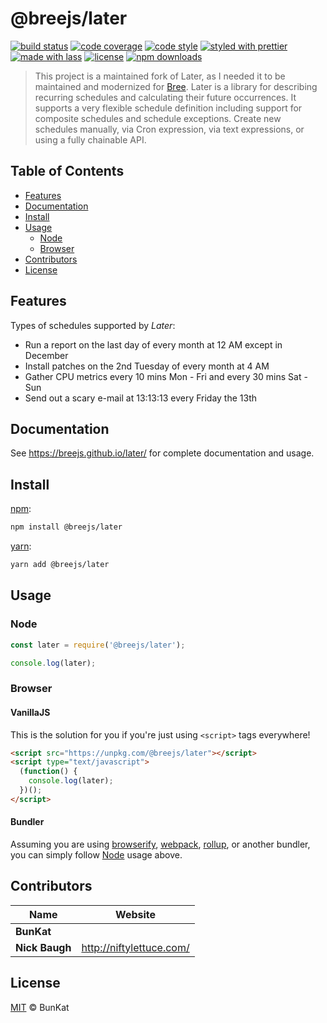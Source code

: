 # @breejs/later

[![build status](https://github.com/breejs/later/actions/workflows/ci.yml/badge.svg)](https://github.com/breejs/later/actions/workflows/ci.yml)
[![code coverage](https://img.shields.io/codecov/c/github/breejs/later.svg)](https://codecov.io/gh/breejs/later)
[![code style](https://img.shields.io/badge/code_style-XO-5ed9c7.svg)](https://github.com/sindresorhus/xo)
[![styled with prettier](https://img.shields.io/badge/styled_with-prettier-ff69b4.svg)](https://github.com/prettier/prettier)
[![made with lass](https://img.shields.io/badge/made_with-lass-95CC28.svg)](https://lass.js.org)
[![license](https://img.shields.io/github/license/breejs/later.svg)](LICENSE)
[![npm downloads](https://img.shields.io/npm/dt/@breejs/later.svg)](https://npm.im/@breejs/later)

> This project is a maintained fork of Later, as I needed it to be maintained and modernized for [Bree][]. Later is a library for describing recurring schedules and calculating their future occurrences.  It supports a very flexible schedule definition including support for composite schedules and schedule exceptions. Create new schedules manually, via Cron expression, via text expressions, or using a fully chainable API.


## Table of Contents

* [Features](#features)
* [Documentation](#documentation)
* [Install](#install)
* [Usage](#usage)
  * [Node](#node)
  * [Browser](#browser)
* [Contributors](#contributors)
* [License](#license)


## Features

Types of schedules supported by *Later*:

* Run a report on the last day of every month at 12 AM except in December
* Install patches on the 2nd Tuesday of every month at 4 AM
* Gather CPU metrics every 10 mins Mon - Fri and every 30 mins Sat - Sun
* Send out a scary e-mail at 13:13:13 every Friday the 13th


## Documentation

See <https://breejs.github.io/later/> for complete documentation and usage.


## Install

[npm][]:

```sh
npm install @breejs/later
```

[yarn][]:

```sh
yarn add @breejs/later
```


## Usage

### Node

```js
const later = require('@breejs/later');

console.log(later);
```

### Browser

#### VanillaJS

This is the solution for you if you're just using `<script>` tags everywhere!

```html
<script src="https://unpkg.com/@breejs/later"></script>
<script type="text/javascript">
  (function() {
    console.log(later);
  })();
</script>
```

#### Bundler

Assuming you are using [browserify][], [webpack][], [rollup][], or another bundler, you can simply follow [Node](#node) usage above.


## Contributors

| Name           | Website                    |
| -------------- | -------------------------- |
| **BunKat**     |                            |
| **Nick Baugh** | <http://niftylettuce.com/> |


## License

[MIT](LICENSE) © BunKat


##

[npm]: https://www.npmjs.com/

[yarn]: https://yarnpkg.com/

[browserify]: https://github.com/browserify/browserify

[webpack]: https://github.com/webpack/webpack

[rollup]: https://github.com/rollup/rollup

[bree]: https://github.com/breejs/bree
